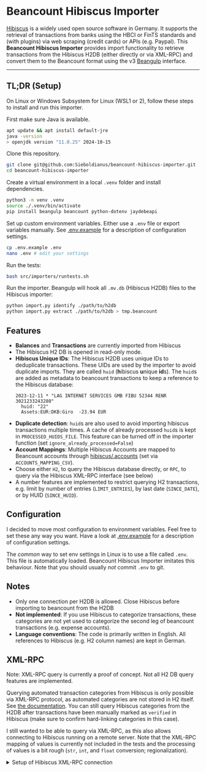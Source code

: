 # Beancount Hibiscus Importer

[Hibiscus](https://github.com/willuhn/hibiscus) is a widely used open source software in Germany. It supports the retrieval of transactions from banks using the HBCI or FinTS standards and (with plugins) via web scraping (credit cards) or APIs (e.g. Paypal). This **Beancount Hibiscus Importer** provides import functionality to retrieve transactions from the Hibiscus H2DB (either directly or via XML-RPC) and convert them to the Beancount format using the v3 [Beangulp](https://github.com/beancount/beangulp) interface.

-----

## TL;DR (Setup)

On Linux or Windows Subsystem for Linux (WSL1 or 2), follow these steps to install and run this importer.

First make sure Java is available.
```bash
apt update && apt install default-jre
java -version
> openjdk version "11.0.25" 2024-10-15
```

Clone this repository.
```bash
git clone git@github.com:Sieboldianus/beancount-hibiscus-importer.git
cd beancount-hibiscus-importer
```

Create a virtual environment in a local `.venv` folder and install dependencies.
```bash
python3 -m venv .venv
source ./.venv/bin/activate
pip install beangulp beancount python-dotenv jaydebeapi
```

Set up custom environment variables. Either use a `.env` file or export 
variables manually. See [.env.example](.env.example) for a description of configuration
settings.
```bash
cp .env.example .env
nano .env # edit your settings
```

Run the tests:
```bash
bash src/importers/runtests.sh
```

Run the importer. Beangulp will hook all `.mv.db` (Hibiscus H2DB) 
files to the Hibiscus importer:
```bash
python import.py identify ./path/to/h2db
python import.py extract ./path/to/h2db > tmp.beancount
```

## Features

- **Balances** and **Transactions** are currently imported from Hibiscus
- The Hibiscus H2 DB is opened in read-only mode.
- **Hibiscus Unique IDs**: The Hibiscus H2DB uses unique IDs to deduplicate transactions. These UIDs are used by the importer to avoid duplicate imports. They are called `huid` (**h**ibiscus **u**nique **id**s). The `huid`s are added as metadata to beancount transactions to keep a reference to the Hibiscus database:
  ```
  2023-12-11 * "LAG INTERNET SERVICES GMB FIBU 52344 RENR 3021233243280"
    huid: "22"
    Assets:EUR:DKB:Giro  -23.94 EUR
  ```
- **Duplicate detection**: `huid`s are also used to avoid importing hibiscus transactions multiple times. A cache of already processed `huid`s is kept in `PROCESSED_HUIDS_FILE`. This feature can be turned off in the importer function (set `ignore_already_processed=False`)
- **Account Mappings**: Multiple Hibiscus Accounts are mapped to Beancount accounts through [hibiscus/.accounts](hibiscus/.accounts) (set via `ACCOUNTS_MAPPING_CSV`).
- Choose either `H2`, to query the Hibiscus database directly, or `RPC`, to query via the Hibiscus XML-RPC interface (see below)
- A number features are implemented to restrict querying H2 transactions, e.g. limit by number of entries (`LIMIT_ENTRIES`), by last date (`SINCE_DATE`), or by HUID (`SINCE_HUID`).

## Configuration

I decided to move most configuration to environment variables. Feel free to set these any way you want. Have
a look at [.env.example](.env.example) for a description of configuration settings.

The _common_ way to set env settings in Linux is to use a file called `.env`. This file is automatically loaded.
Beancount Hibiscus Importer imitates this behaviour. Note that you should usually _not_ commit `.env` to git.

## Notes

- Only one connection per H2DB is allowed. Close Hibiscus before importing to beancount from the H2DB
- **Not implemented**: If you use Hibiscus to categorize transactions, these categories are not yet used to categorize the second leg of beancount transactions (e.g. expense accounts).
- **Language conventions**: The code is primarily written in English. All references to Hibiscus (e.g. H2 column names) are kept in German.

## XML-RPC

Note: XML-RPC query is currently a proof of concept. Not all H2 DB query features are implemented.

Querying automated transaction categories from Hibiscus is only possible via XML-RPC protocol, 
as automated categories are not stored in H2 itself. See 
[the documentation](https://www.willuhn.de/wiki/doku.php?id=develop:xmlrpc). You can still 
query Hibiscus categories from the H2DB after transactions have been manually marked as `verified` in Hibiscus 
(make sure to confirm hard-linking categories in this case). 

I still wanted to be able to query via XML-RPC, as this also allows connecting to Hibiscus 
running on a remote server. Note that the XML-RPC mapping of values is currently not included 
in the tests and the processing of values is a bit rough (`str`, `int`, and `float` conversion; regionalization).

<details><summary>Setup of Hibiscus XML-RPC connection</summary>

Datei > Einstellungen > Verfügbare Plugins > `<Alle Repositories>` auswählen
- `hibiscus.xmlrpc` finden und installieren, installiert dependencies:
    - `jameica.webadmin`
    - `jameica.xmlrpc`

Datei > Einstellungen > HTTP
- Server binden an: `127.0.0.1`
- no HTTPS
- no auth

</details>